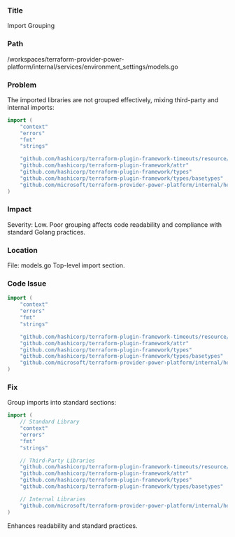 ### Title

Import Grouping

### Path

/workspaces/terraform-provider-power-platform/internal/services/environment_settings/models.go

### Problem

The imported libraries are not grouped effectively, mixing third-party and internal imports:

```go
import (
    "context"
    "errors"
    "fmt"
    "strings"

    "github.com/hashicorp/terraform-plugin-framework-timeouts/resource/timeouts"
    "github.com/hashicorp/terraform-plugin-framework/attr"
    "github.com/hashicorp/terraform-plugin-framework/types"
    "github.com/hashicorp/terraform-plugin-framework/types/basetypes"
    "github.com/microsoft/terraform-provider-power-platform/internal/helpers"
)
```

### Impact

Severity: Low.
Poor grouping affects code readability and compliance with standard Golang practices.

### Location

File: models.go
Top-level import section.

### Code Issue

```go
import (
    "context"
    "errors"
    "fmt"
    "strings"

    "github.com/hashicorp/terraform-plugin-framework-timeouts/resource/timeouts"
    "github.com/hashicorp/terraform-plugin-framework/attr"
    "github.com/hashicorp/terraform-plugin-framework/types"
    "github.com/hashicorp/terraform-plugin-framework/types/basetypes"
    "github.com/microsoft/terraform-provider-power-platform/internal/helpers"
)
```

### Fix

Group imports into standard sections:

```go
import (
    // Standard Library
    "context"
    "errors"
    "fmt"
    "strings"

    // Third-Party Libraries
    "github.com/hashicorp/terraform-plugin-framework-timeouts/resource/timeouts"
    "github.com/hashicorp/terraform-plugin-framework/attr"
    "github.com/hashicorp/terraform-plugin-framework/types"
    "github.com/hashicorp/terraform-plugin-framework/types/basetypes"

    // Internal Libraries
    "github.com/microsoft/terraform-provider-power-platform/internal/helpers"
)
```

Enhances readability and standard practices.
